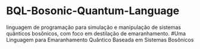 # BQL-Bosonic-Quantum-Language
linguagem de programação  para simulação e manipulação de sistemas quânticos bosônicos, com foco em destilação de emaranhamento.
#Uma Linguagem para Emaranhamento Quântico Baseada em Sistemas Bosônicos
